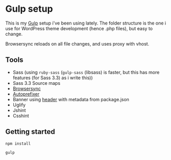 # Gulp setup

This is my [Gulp](http://gulpjs.com) setup i've been using lately. The folder structure is the one i use for WordPress theme development (hence .php files), but easy to change.

Browsersync reloads on all file changes, and uses proxy with vhost.

## Tools

+ Sass (using `ruby-sass` (`gulp-sass` (libsass) is faster, but this has more features (for Sass 3.3) as i write this))
+ Sass 3.3 Source maps
+ [Browsersync](http://browsersync.io)
+ [Autoprefixer](https://github.com/ai/autoprefixer)
+ Banner using [header](https://www.npmjs.org/package/gulp-header) with metadata from package.json
+ Uglify
+ Jshint
+ Csshint

## Getting started

	npm install

	gulp